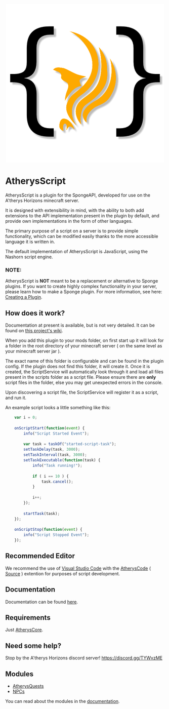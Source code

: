 <p align="center"><img src="AtherysScript.png"></img></p>

# AtherysScript

AtherysScript is a plugin for the SpongeAPI, developed for use on the
A'therys Horizons minecraft server.

It is designed with extensibility in mind, with the ability to both add
extensions to the API implementation present in the plugin by default,
and provide own implementations in the form of other languages.

The primary purpose of a script on a server is to provide simple
functionality, which can be modified easily thanks to the more
accessible language it is written in.

The default implementation of AtherysScript is JavaScript, using the
Nashorn script engine.

### NOTE:

AtherysScript is **NOT** meant to be a replacement or alternative to
Sponge plugins. If you want to create highly complex functionality in
your server, please learn how to make a Sponge plugin. For more
information, see here:
[Creating a Plugin](https://docs.spongepowered.org/stable/en/plugin/index.html).

## How does it work?

Documentation at present is available, but is not very detailed. It can be found on [this project's wiki](https://github.com/Atherys-Horizons/AtherysScript/wiki).

When you add this plugin to your mods folder, on first start up it will
look for a folder in the root directory of your minecraft server
( on the same level as your minecraft server jar ).

The exact name of this folder is configurable and can be found in the
plugin config. If the plugin does not find this folder, it will create it.
Once it is created, the ScriptService will automatically look through it
and load all files present in the scripts folder as a script file.
Please ensure there are **only** script files in the folder, else you
may get unexpected errors in the console.

Upon discovering a script file, the ScriptService will register it as
a script, and run it.

An example script looks a little something like this:

```javascript
    var i = 0;

    onScriptStart(function(event) {
        info("Script Started Event");

        var task = taskOf("started-script-task");
        setTaskDelay(task, 3000);
        setTaskInterval(task, 3000);
        setTaskExecutable(function(task) {
            info("Task running!");

            if ( i == 10 ) {
                task.cancel();
            }

            i++;
        });

        startTask(task);
    });

    onScriptStop(function(event) {
        info("Script Stopped Event");
    });
```

## Recommended Editor

We recommend the use of [Visual Studio Code](https://code.visualstudio.com/) with the [AtherysCode](https://marketplace.visualstudio.com/items?itemName=AtherysHorizons.atheryscode) ( [Source](https://github.com/Atherys-Horizons/AtherysCode) ) extention for purposes of script development.

## Documentation

Documentation can be found [here](https://atherys.com/docs/).

## Requirements

Just [AtherysCore](https://github.com/Atherys-Horizons/AtherysCore).

## Need some help?

Stop by the A'therys Horizons discord server! https://discord.gg/TYWvzME

## Modules
* [AtherysQuests](https://github.com/Atherys-Horizons/AtherysQuests)
* [NPCs](https://github.com/Atherys-Horizons/NPCsModule)

You can read about the modules in the [documentation](https://atherys.com/docs).
